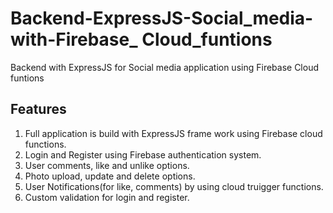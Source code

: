 # Backend-ExpressJS-Social_media-with-Firebase_ Cloud_funtions
 Backend with ExpressJS for Social media application using Firebase Cloud funtions
 
 ## Features
1. Full application is build with ExpressJS frame work using Firebase cloud functions.
2. Login and Register using Firebase authentication system.
3. User comments, like and unlike options.
4. Photo upload, update and delete options. 
5. User Notifications(for like, comments) by using cloud truigger functions.
6. Custom validation for login and register.
